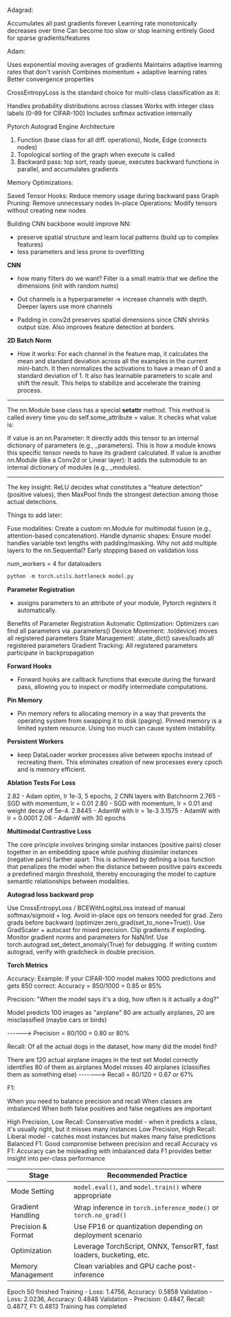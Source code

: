 Adagrad:

Accumulates all past gradients forever
Learning rate monotonically decreases over time
Can become too slow or stop learning entirely
Good for sparse gradients/features

Adam:

Uses exponential moving averages of gradients
Maintains adaptive learning rates that don't vanish
Combines momentum + adaptive learning rates
Better convergence properties

CrossEntropyLoss is the standard choice for multi-class classification as it:

Handles probability distributions across classes
Works with integer class labels (0-99 for CIFAR-100)
Includes softmax activation internally

Pytorch Autograd Engine Architecture

1. Function (base class for all diff. operations), Node, Edge (connects nodes)
2. Topological sorting of the graph when execute is called
3. Backward pass: top sort, ready queue, executes backward functions in parallel, and accumulates gradients

Memory Optimizations:

Saved Tensor Hooks: Reduce memory usage during backward pass
Graph Pruning: Remove unnecessary nodes
In-place Operations: Modify tensors without creating new nodes

Building CNN backbone would improve NN:

- preserve spatial structure and learn local patterns (build up to complex features)
- less parameters and less prone to overfitting

**CNN**

- how many filters do we want? Filter is a small matrix that we define the dimensions (init with random nums)

- Out channels is a hyperparameter -> increase channels with depth. Deeper layers use more channels
- Padding in conv2d preserves spatial dimensions since CNN shrinks output size. Also improves feature detection at borders.

**2D Batch Norm**

- How it works: For each channel in the feature map, it calculates the mean and standard deviation across all the examples in the current mini-batch. It then normalizes the activations to have a mean of 0 and a standard deviation of 1. It also has learnable parameters to scale and shift the result. This helps to stabilize and accelerate the training process.

---

The nn.Module base class has a special **setattr** method. This method is called every time you do self.some_attribute = value. It checks what value is:

If value is an nn.Parameter: It directly adds this tensor to an internal dictionary of parameters (e.g., \_parameters). This is how a module knows this specific tensor needs to have its gradient calculated.
If value is another nn.Module (like a Conv2d or Linear layer): It adds the submodule to an internal dictionary of modules (e.g., \_modules).

---

The key insight: ReLU decides what constitutes a "feature detection" (positive values), then MaxPool finds the strongest detection among those actual detections.

Things to add later:

Fuse modalities: Create a custom nn.Module for multimodal fusion (e.g., attention-based concatenation).
Handle dynamic shapes: Ensure model handles variable text lengths with padding/masking.
Why not add multiple layers to the nn.Sequential?
Early stopping based on validation loss

num_workers = 4 for dataloaders

```python
python -m torch.utils.bottleneck model.py
```

**Parameter Registration**

- assigns parameters to an attribute of your module, Pytorch registers it automatically.

Benefits of Parameter Registration
Automatic Optimization: Optimizers can find all parameters via .parameters()
Device Movement: .to(device) moves all registered parameters
State Management: .state_dict() saves/loads all registered parameters
Gradient Tracking: All registered parameters participate in backpropagation

**Forward Hooks**

- Forward hooks are callback functions that execute during the forward pass, allowing you to inspect or modify intermediate computations.

**Pin Memory**

- Pin memory refers to allocating memory in a way that prevents the operating system from swapping it to disk (paging). Pinned memory is a limited system resource. Using too much can cause system instability.

**Persistent Workers**

- keep DataLoader worker processes alive between epochs instead of recreating them. This eliminates creation of new processes every cpoch and is memory efficient.

**Ablation Tests For Loss**

2.82 - Adam optim, lr 1e-3, 5 epochs, 2 CNN layers with Batchnorm
2.765 - SGD with momentum, lr = 0.01
2.80 - SGD with momentum, lr = 0.01 and weight decay of 5e-4.
2.8445 - AdamW with lr = 1e-3
3.1575 - AdamW with lr = 0.0001
2.06 - AdamW with 30 epochs

**Multimodal Contrastive Loss**

The core principle involves bringing similar instances (positive pairs) closer together in an embedding space while pushing dissimilar instances (negative pairs) farther apart. This is achieved by defining a loss function that penalizes the model when the distance between positive pairs exceeds a predefined margin threshold, thereby encouraging the model to capture semantic relationships between modalities.

**Autograd loss backward prop**

Use CrossEntropyLoss / BCEWithLogitsLoss instead of manual softmax/sigmoid + log.
Avoid in-place ops on tensors needed for grad.
Zero grads before backward (optimizer.zero_grad(set_to_none=True)).
Use GradScaler + autocast for mixed precision.
Clip gradients if exploding.
Monitor gradient norms and parameters for NaN/Inf.
Use torch.autograd.set_detect_anomaly(True) for debugging.
If writing custom autograd, verify with gradcheck in double precision.

**Torch Metrics**

Accuracy: Example: If your CIFAR-100 model makes 1000 predictions and gets 850 correct:
Accuracy = 850/1000 = 0.85 or 85%

Precision: "When the model says it's a dog, how often is it actually a dog?"

Model predicts 100 images as "airplane"
80 are actually airplanes, 20 are misclassified (maybe cars or birds)

------> Precision = 80/100 = 0.80 or 80%

Recall: Of all the actual dogs in the dataset, how many did the model find?

There are 120 actual airplane images in the test set
Model correctly identifies 80 of them as airplanes
Model misses 40 airplanes (classifies them as something else)
-------> Recall = 80/120 = 0.67 or 67%

F1:

When you need to balance precision and recall
When classes are imbalanced
When both false positives and false negatives are important

High Precision, Low Recall: Conservative model - when it predicts a class, it's usually right, but it misses many instances
Low Precision, High Recall: Liberal model - catches most instances but makes many false predictions
Balanced F1: Good compromise between precision and recall
Accuracy vs F1:
Accuracy can be misleading with imbalanced data
F1 provides better insight into per-class performance

| Stage              | Recommended Practice                                                |
| ------------------ | ------------------------------------------------------------------- |
| Mode Setting       | `model.eval()`, and `model.train()` where appropriate               |
| Gradient Handling  | Wrap inference in `torch.inference_mode()` or `torch.no_grad()`     |
| Precision & Format | Use FP16 or quantization depending on deployment scenario           |
| Optimization       | Leverage TorchScript, ONNX, TensorRT, fast loaders, bucketing, etc. |
| Memory Management  | Clean variables and GPU cache post-inference                        |

Epoch 50 finished
Training - Loss: 1.4756, Accuracy: 0.5858
Validation - Loss: 2.0236, Accuracy: 0.4848
Validation - Precision: 0.4847, Recall: 0.4877, F1: 0.4813
Training has completed
